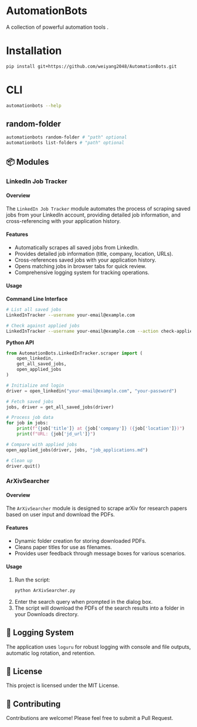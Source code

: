 # AutomationBots

A collection of powerful automation tools .

# Installation
```bash
pip install git+https://github.com/weiyang2048/AutomationBots.git
```

# CLI
```bash
automationbots --help
```

## random-folder
```bash
automationbots random-folder # "path" optional
automationbots list-folders # "path" optional
```





## 📦 Modules

### LinkedIn Job Tracker

#### Overview

The `LinkedIn Job Tracker` module automates the process of scraping saved jobs from your LinkedIn account, providing detailed job information, and cross-referencing with your application history.

#### Features

- Automatically scrapes all saved jobs from LinkedIn.
- Provides detailed job information (title, company, location, URLs).
- Cross-references saved jobs with your application history.
- Opens matching jobs in browser tabs for quick review.
- Comprehensive logging system for tracking operations.

#### Usage

**Command Line Interface**

```bash
# List all saved jobs
LinkedInTracker --username your-email@example.com

# Check against applied jobs
LinkedInTracker --username your-email@example.com --action check-applied --applied-jobs-file path/to/job_applications.md
```

**Python API**

```python
from AutomationBots.LinkedInTracker.scraper import (
    open_linkedin,
    get_all_saved_jobs,
    open_applied_jobs
)

# Initialize and login
driver = open_linkedin("your-email@example.com", "your-password")

# Fetch saved jobs
jobs, driver = get_all_saved_jobs(driver)

# Process job data
for job in jobs:
    print(f"{job['title']} at {job['company']} ({job['location']})")
    print(f"URL: {job['jd_url']}")

# Compare with applied jobs
open_applied_jobs(driver, jobs, "job_applications.md")

# Clean up
driver.quit()
```

### ArXivSearcher

#### Overview

The `ArXivSearcher` module is designed to scrape arXiv for research papers based on user input and download the PDFs.

#### Features

- Dynamic folder creation for storing downloaded PDFs.
- Cleans paper titles for use as filenames.
- Provides user feedback through message boxes for various scenarios.

#### Usage

1. Run the script:
   ```bash
   python ArXivSearcher.py
   ```
2. Enter the search query when prompted in the dialog box.
3. The script will download the PDFs of the search results into a folder in your Downloads directory.

## 📝 Logging System

The application uses `loguru` for robust logging with console and file outputs, automatic log rotation, and retention.

## 📜 License

This project is licensed under the MIT License.

## 🤝 Contributing

Contributions are welcome! Please feel free to submit a Pull Request.

